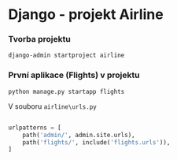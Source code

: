 # Django - projekt Airline

### Tvorba projektu

```
django-admin startproject airline
```

### První aplikace (Flights) v projektu

```
python manage.py startapp flights
```


V souboru `airline\urls.py`

```python

urlpatterns = [
    path('admin/', admin.site.urls),
    path('flights/', include('flights.urls')),
]
```
